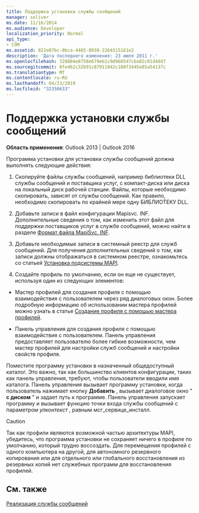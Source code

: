 ```yaml
---
title: Поддержка установки службы сообщений
manager: soliver
ms.date: 11/16/2014
ms.audience: Developer
localization_priority: Normal
api_type:
- COM
ms.assetid: 822e07bc-0bca-4485-8938-2264315161e2
description: 'Дата последнего изменения: 23 июля 2011 г.'
ms.openlocfilehash: 328884e8758e679eb1c9d968547cba02c01d4d47
ms.sourcegitcommit: 8fe462c32b91c87911942c188f3445e85a54137c
ms.translationtype: MT
ms.contentlocale: ru-RU
ms.lasthandoff: 04/23/2019
ms.locfileid: "32350633"
---
```

# <a name="supporting-message-service-installation"></a>Поддержка установки службы сообщений

  
  
**Область применения**: Outlook 2013 | Outlook 2016 
  
Программа установки для установки службы сообщений должна выполнять следующие действия:
  
1. Скопируйте файлы службы сообщений, например библиотеки DLL службы сообщений и поставщика услуг, с компакт-диска или диска на локальный диск рабочей станции. Файлы, которые необходимо скопировать, зависят от службы сообщений. Как правило, необходимо скопировать по крайней мере одну БИБЛИОТЕКУ DLL.
    
2. Добавьте записи в файл конфигурации Mapisvc. INF. Дополнительные сведения о том, как изменить этот файл для поддержки поставщиков услуг в службе сообщений, можно найти в разделе [Формат файла MapiSvc. INF](file-format-of-mapisvc-inf.md).
    
3. Добавьте необходимые записи в системный реестр для служб сообщений. Для получения дополнительных сведений о том, как записи должны отображаться в системном реестре, ознакомьтесь со статьей [Установка подсистемы MAPI](installing-the-mapi-subsystem.md).
    
4. Создайте профиль по умолчанию, если он еще не существует, используя один из следующих элементов:
    
  - Мастер профилей для создания профиля с помощью взаимодействия с пользователем через ряд диалоговых окон. Более подробную информацию об использовании мастера профилей можно узнать в статье [Создание профиля с помощью мастера профилей](creating-a-profile-by-using-the-profile-wizard.md).
    
  - Панель управления для создания профиля с помощью взаимодействия с пользователем. Панель управления предоставляет пользователю более гибкие возможности, чем мастер профилей для настройки служб сообщений и настройки свойств профиля. 
    
Поместите программу установки в назначенный общедоступный каталог. Это важно, так как большинство клиентов конфигурации, таких как панель управления, требуют, чтобы пользователи вводили имя каталога. Панель управления вызывает программу установки, когда пользователь нажимает кнопку **Добавить** , вызывает диалоговое окно " **с диском** " и задает путь к программе. Панель управления запускает программу и вызывает функцию точки входа службы сообщений с параметром _улконтекст_ , равным мсг_сервице_инсталл. 
  
> [!CAUTION]
> Так как профили являются возможной частью архитектуры MAPI, убедитесь, что программа установки не сохраняет ничего в профиле по умолчанию, который трудно воссоздать. Для перемещения профилей с одного компьютера на другой, для автономного резервного копирования или для отдельного или глобального восстановления из резервных копий нет служебных программ для восстановления профилей. 
  
## <a name="see-also"></a>См. также



[Реализация службы сообщений](message-service-implementation.md)

